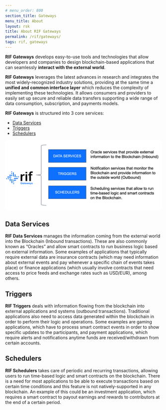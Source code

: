 ```yaml
---
# menu_order: 800
section_title: Gateways
menu_title: About
layout: rsk
title: About RIF Gateways
permalink: /rif/gateways/
tags: rif, gateways
---
```



**RIF Gateways** develops easy-to-use tools and technologies that allow developers and companies to design blockchain-based applications that can seamlessly **interact with the external world**.

**RIF Gateways** leverages the latest advances in research and integrates the most widely-recognized industry solutions, providing at the same time a **unified and common interface layer** which reduces the complexity of implementing these technologies. It allows consumers and providers to easily set up secure and reliable data transfers supporting a wide range of data consumption, subscription, and payments models.

 
**RIF Gateways** is structured into 3 core services:

- [Data Services](#data-services)
- [Triggers](#triggers)
- [Schedulers](#schedulers)


![RIF Gateways Services](/assets/img/rif-gateways/rif-gateways-services.png)

## Data Services

**RIF Data Services** manages the information coming from the external world into the Blockchain (Inbound transactions). These are also commonly known as “Oracles” and allow smart contracts to run business logic based on external information. Some examples of applications that typically require external data are insurance contracts (which may need information about external events and pay whenever a specific chain of events takes place) or finance applications (which usually involve contracts that need access to price feeds and exchange rates such as USD/EUR), among others.

## Triggers

**RIF Triggers** deals with information flowing from the blockchain into external applications and systems (outbound transactions). Traditional applications also need to access data generated within the blockchain in order to perform their logic and operations. Some examples are gaming applications, which have to process smart contract events in order to show specific updates to the participants, and payment applications, which require alerts and notifications anytime funds are received/withdrawn from certain accounts.

## Schedulers

**RIF Schedulers** takes care of periodic and recurring transactions, allowing users to run time-based logic and smart contracts on the blockchain. There is a need for most applications to be able to execute transactions based on certain time conditions and this feature is not natively-supported in any blockchain. An example of this could be an investment application, which requires a smart contract to payout earnings and rewards to contributors at the end of a certain period.
